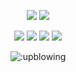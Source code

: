 <p align="center">
  <a href="https://github.com/addi00000"><img src="https://img.shields.io/github/followers/upblowing?style=for-the-badge"></img></a>
  <a href="https://github.com/addi00000"><img src="https://img.shields.io/github/stars/upblowing?style=for-the-badge"></img></a>
</p>

<p align="center">
  <a href="https://github.com/kzxyo"><img src="https://img.shields.io/badge/python-black?style=for-the-badge&logo=python&logoColor=3675A8"></a>
  <a href="https://github.com/kzxyo"><img src="https://img.shields.io/badge/javascript-black?style=for-the-badge&logo=javascript"></a>
  <a href="https://github.com/kzxyo"><img src="https://img.shields.io/badge/php-black?style=for-the-badge&logo=php&logoColor=4D588E"></a>
  <a href="https://github.com/kzxyo"><img src="https://img.shields.io/badge/c++-black?style=for-the-badge&logo=cplusplus&logoColor=6295CB"></a>
</p>

<p align="center"><img src="https://count.getloli.com/get/@:upblowing" alt=":upblowing" /></p>
